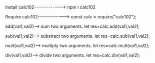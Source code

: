 Install calc102------------->
    npm i calc102

Require calc102------------->
    const calc = require("calc102");

add(val1,val2)-->
    sum two arguments.
    let res=calc.add(val1,val2);    

sub(val1,val2)-->
    substract two arguments.
    let res=calc.sub(val1,val2);    

mult(val1,val2)-->
    multiply two arguments.
    let res=calc.mult(val1,val2);    

div(val1,val2)-->
    divide two arguments.
    let res=calc.div(val1,val2);                